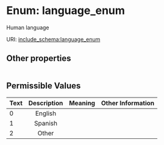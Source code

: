 
# Enum: language_enum


Human language

URI: [include_schema:language_enum](https://w3id.org/mixs/include_schema/language_enum)


## Other properties

|  |  |  |
| --- | --- | --- |

## Permissible Values

| Text | Description | Meaning | Other Information |
| :--- | :---: | :---: | ---: |
| 0 | English |  |  |
| 1 | Spanish |  |  |
| 2 | Other |  |  |

